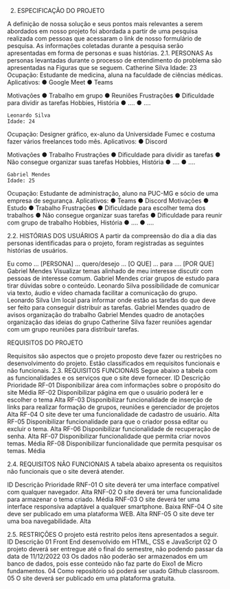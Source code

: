2.	ESPECIFICAÇÃO DO PROJETO

A definição de nossa solução e seus pontos mais relevantes a serem abordados em nosso projeto foi abordada a partir de uma pesquisa realizada com pessoas que acessaram o link de nosso formulário de pesquisa. As informações coletadas durante a pesquisa serão apresentadas em forma de personas e suas histórias.
2.1.	PERSONAS
As personas levantadas durante o processo de entendimento do problema são apresentadas na Figuras que se seguem.
 	Catherine Silva
	Idade: 23
Ocupação: Estudante de medicina, aluna na faculdade de ciências médicas. 	Aplicativos:
●     Google Meet
●     Teams
 
Motivações
●     Trabalho em grupo
●     Reuniões	Frustrações
●     Dificuldade para dividir as tarefas	Hobbies, História
●     ….
●     ….
 
  	Leonardo Silva
	Idade: 24
Ocupação: Designer gráfico, ex-aluno da Universidade Fumec e costuma fazer vários freelances todo mês.  	Aplicativos:
●     Discord
 
Motivações
●     Trabalho
 	Frustrações
●     Dificuldade para dividir as tarefas
●     Não consegue organizar suas tarefas	Hobbies, História
●     ….
●     ….
 
 
  	Gabriel Mendes
	Idade: 25
Ocupação: Estudante de administração, aluno na PUC-MG e sócio de uma empresa de segurança.	Aplicativos:
●     Teams
●     Discord
Motivações
●     Estudo
●     Trabalho
 	Frustrações
●     Dificuldade para escolher tema dos trabalhos
●     Não consegue organizar suas tarefas
●     Dificuldade para reunir com grupo de trabalho	Hobbies, História
●     ….
●     ….
 
 
2.2.	HISTÓRIAS DOS USUÁRIOS
A partir da compreensão do dia a dia das personas identificadas para o projeto, foram registradas as seguintes histórias de usuários.
 
Eu como …  [PERSONA]	… quero/desejo …
[O QUE]	… para ....
[POR QUE]
Gabriel Mendes	Visualizar temas alinhado de meu interesse	discutir com pessoas de interesse comum.
Gabriel Mendes	criar grupos de estudo	para tirar dúvidas sobre o conteúdo.
Leonardo Silva	possibilidade de comunicar via texto, áudio e vídeo chamada	facilitar a comunicação do grupo.
Leonardo Silva	Um local para informar onde estão as tarefas do que deve ser feito	para conseguir distribuir as tarefas.
Gabriel Mendes	quadro de avisos	organização do trabalho
Gabriel Mendes	quadro de anotações	organização das ideias do grupo
Catherine Silva	fazer reuniões 	agendar com um grupo reuniões para distribuir tarefas.


REQUISITOS DO PROJETO

Requisitos são aspectos que o projeto proposto deve fazer ou restrições no desenvolvimento do projeto. Estão classificados em requisitos funcionais e não funcionais.
2.3.	REQUISITOS FUNCIONAIS
Segue abaixo a tabela com as funcionalidades e os serviços que o site deve fornecer.
ID	Descrição	Prioridade
RF-01	Disponibilizar área com informações sobre o propósito do site	Média
RF-02	Disponibilizar página em que o usuário poderá ler e escolher o tema	Alta
RF-03	Disponibilizar funcionalidade de inserção de links para realizar formação de grupos, reuniões e gerenciador de projetos	Alta
RF-04	O site deve ter uma funcionalidade de cadastro de usuário.	Alta
RF-05	Disponibilizar funcionalidade para que o criador possa editar ou excluir o tema.	Alta
RF-06	Disponibilizar funcionalidade de recuperação de senha.	Alta
RF-07	Disponibilizar funcionalidade que permita criar novos temas.	Média
RF-08	Disponibilizar funcionalidade que permita pesquisar os temas.	Média

2.4.	REQUISITOS NÃO FUNCIONAIS
A tabela abaixo apresenta os requisitos não funcionais que o site deverá atender.

ID	Descrição	Prioridade
RNF-01	O site deverá ter uma interface compatível com qualquer navegador.	Alta
RNF-02	O site deverá ter uma funcionalidade para armazenar o tema criado.	Média
RNF-03	O site deverá ter uma interface responsiva adaptável a qualquer smartphone.	Baixa
RNF-04	O site deve ser publicado em uma plataforma WEB.	Alta
RNF-05	O site deve ter uma boa navegabilidade.	Alta

2.5.	RESTRIÇÕES
O projeto está restrito pelos itens apresentados a seguir.
ID	Descrição
01	Front End desenvolvido em HTML, CSS e JavaScript
02	O projeto deverá ser entregue até o final do semestre, não podendo passar da data de 11/12/2022
03	Os dados não poderão ser armazenados em um banco de dados, pois esse conteúdo não faz parte do Eixo1 de Micro fundamentos.
04	Como repositório só poderá ser usado Github classroom.
05	O site deverá ser publicado em uma plataforma gratuita.

